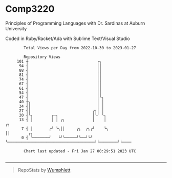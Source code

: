 # Comp3220

Principles of Programming Languages with Dr. Sardinas at Auburn University

Coded in Ruby/Racket/Ada with Sublime Text/Visual Studio

```
        Total Views per Day from 2022-10-30 to 2023-01-27

        Repository Views
     101 ┼                              ╭╮
      94 ┤                              ││
      88 ┤                              ││
      81 ┤                              ││
      74 ┤                              ││
      67 ┤                              ││
      61 ┤                              ││
      54 ┤                              ││
      47 ┤                              │╰╮
      40 ┼╮                             │ │
      34 ┤│                             │ │
      27 ┤│                           ╭╮│ │
      20 ┤╰╮        ╭─╮               │╰╯ ╰╮
      13 ┤ │        │ │ ╭╮            │    │                                       ╭╮
       7 ┤ │       ╭╯ ╰╮││     ╭╮  ╭╮╭╯    ╰╮                                      ││        ╭╮
       0 ┤ ╰───────╯   ╰╯╰─────╯╰──╯╰╯      ╰──────────────────────────────────────╯╰────────╯╰────

        Chart last updated - Fri Jan 27 00:29:51 2023 UTC
        
```

---

> RepoStats by [Wumphlett](https://github.com/Wumphlett)
